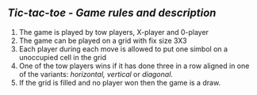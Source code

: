 *Tic-tac-toe - Game rules and description*
------------------------------------------

1. The game is played by tow players, X-player and 0-player
2. The game can be played on a grid with fix size 3X3
3. Each player during each move is allowed to put one simbol on a unoccupied
   cell in the grid
4. One of the tow players wins if it has done three in a row aligned in one of
   the variants: *horizontal, vertical* or *diagonal*.
5. If the grid is filled and no player won then the game is a draw.

